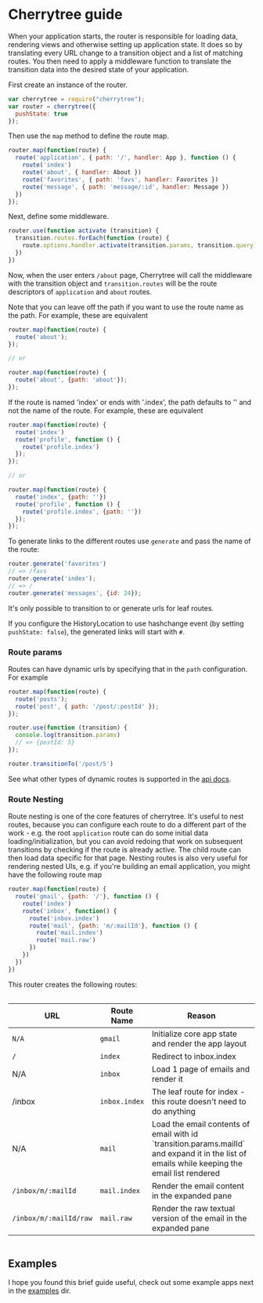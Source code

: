 # Cherrytree guide

When your application starts, the router is responsible for loading data, rendering views and otherwise setting up application state. It does so by translating every URL change to a transition object and a list of matching routes. You then need to apply a middleware function to translate the transition data into the desired state of your application.

First create an instance of the router.

```js
var cherrytree = require("cherrytree");
var router = cherrytree({
  pushState: true
});
```

Then use the `map` method to define the route map.

```js
router.map(function(route) {
  route('application', { path: '/', handler: App }, function () {
    route('index')
    route('about', { handler: About })
    route('favorites', { path: 'favs', handler: Favorites })
    route('message', { path: 'message/:id', handler: Message })
  })
});
```

Next, define some middleware.

```js
router.use(function activate (transition) {
  transition.routes.forEach(function (route) {
    route.options.handler.activate(transition.params, transition.query)
  })
})
```

Now, when the user enters `/about` page, Cherrytree will call the middleware with the transition object and `transition.routes` will be the route descriptors of `application` and `about` routes.

Note that you can leave off the path if you want to use the route name as the path. For example, these are equivalent

```js
router.map(function(route) {
  route('about');
});

// or

router.map(function(route) {
  route('about', {path: 'about'});
});
```

If the route is named 'index' or ends with '.index', the path defaults to '' and not the name of the route. For example, these are equivalent

```js
router.map(function(route) {
  route('index')
  route('profile', function () {
    route('profile.index')
  });
});

// or

router.map(function(route) {
  route('index', {path: ''})
  route('profile', function () {
    route('profile.index', {path: ''})
  });
});
```

To generate links to the different routes use `generate` and pass the name of the route:

```js
router.generate('favorites')
// => /favs
router.generate('index');
// => /
router.generate('messages', {id: 24});
```

It's only possible to transition to or generate urls for leaf routes.

If you configure the HistoryLocation to use hashchange event (by setting `pushState: false`), the generated links will start with `#`.

### Route params

Routes can have dynamic urls by specifying that in the `path` configuration. For example

```js
router.map(function(route) {
  route('posts');
  route('post', { path: '/post/:postId' });
});

router.use(function (transition) {
  console.log(transition.params)
  // => {postId: 5}
});

router.transitionTo('/post/5')
```

See what other types of dynamic routes is supported in the [api docs](api.md#intercepting-links).

### Route Nesting

Route nesting is one of the core features of cherrytree. It's useful to nest routes, because you can configure each route to do a different part of the work - e.g. the root `application` route can do some initial data loading/initialization, but you can avoid redoing that work on subsequent transitions by checking if the route is already active. The child route can then load data specific for that page. Nesting routes is also very useful for rendering nested UIs, e.g. if you're building an email application, you might have the following route map

```js
router.map(function(route) {
  route('gmail', {path: '/'}, function () {
    route('index')
    route('inbox', function() {
      route('inbox.index')
      route('mail', {path: 'm/:mailId'}, function () {
        route('mail.index')
        route('mail.raw')
      })
    })
  })
})
```

This router creates the following routes:

<div style="overflow: auto">
  <table>
    <thead>
    <tr>
      <th>URL</th>
      <th>Route Name</th>
      <th>Reason</th>
    </tr>
    </thead>
    <tr>
      <td><code>N/A</code></td>
      <td><code>gmail</code></td>
      <td>Initialize core app state and render the app layout</td>
    </tr>
    <tr>
      <td><code>/</code></td>
      <td><code>index</code></td>
      <td>Redirect to inbox.index</td>
    </tr>
    <tr>
      <td>N/A</td>
      <td><code>inbox</code></td>
      <td>Load 1 page of emails and render it</td>
    </tr>
    <tr>
      <td>/inbox</td>
      <td><code>inbox.index</code></td>
      <td>The leaf route for index - this route doesn't need to do anything</td>
    </tr>
    <tr>
      <td>N/A</td>
      <td><code>mail</code></td>
      <td>Load the email contents of email with id `transition.params.mailId` and expand it in the list of emails while keeping the email list rendered</td>
    </tr>
    <tr>
      <td><code>/inbox/m/:mailId</code></td>
      <td><code>mail.index</code></td>
      <td>Render the email content in the expanded pane</td>
    </tr>
    <tr>
      <td><code>/inbox/m/:mailId/raw</code></td>
      <td><code>mail.raw</code></td>
      <td>Render the raw textual version of the email in the expanded pane</td>
    </tr>
  </table>
</div>

## Examples

I hope you found this brief guide useful, check out some example apps next in the [examples](examples) dir.
